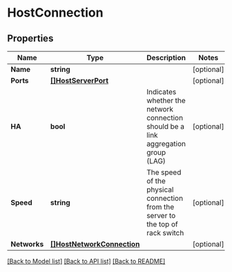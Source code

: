 # HostConnection

## Properties

Name | Type | Description | Notes
------------ | ------------- | ------------- | -------------
**Name** | **string** |  | [optional] 
**Ports** | [**[]HostServerPort**](HostServerPort.md) |  | [optional] 
**HA** | **bool** | Indicates whether the network connection should be a link aggregation group (LAG) | [optional] 
**Speed** | **string** | The speed of the physical connection from the server to the top of rack switch | [optional] 
**Networks** | [**[]HostNetworkConnection**](HostNetworkConnection.md) |  | [optional] 

[[Back to Model list]](../README.md#documentation-for-models) [[Back to API list]](../README.md#documentation-for-api-endpoints) [[Back to README]](../README.md)



